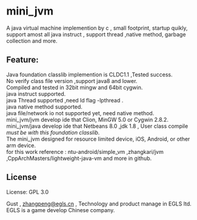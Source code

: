 # mini_jvm

  A java virtual machine implemention by c , small footprint, startup quikly, support amost all java instruct , support thread ,native method, garbage collection and more.
  
## Feature:  

  Java foundation classlib implemention is CLDC1.1 ,Tested success.  
  No verify class file version ,support java8 and lower.  
  Compiled and tested in 32bit mingw and 64bit cygwin.   
  java instruct supported.  
  java Thread supported ,need ld flag -lpthread .  
  java native method supported.  
  java file/network io not supported yet, need native method.  
  mini_jvm/jvm develop ide that Clion, MinGW 5.0 or Cygwin 2.8.2.  
  mini_jvm/java develop ide that Netbeans 8.0 ,jdk 1.8 , User class compile *must be with this foundation classlib*.  
  The mini_jvm designed for resource limited device, iOS, Android, or other arm device.  
  for this work reference : ntu-android/simple_vm ,zhangkari/jvm ,CppArchMasters/lightweight-java-vm and more in github.   

## License
License:	GPL 3.0


Gust , zhangpeng@egls.cn , Technology and product manage in EGLS ltd. EGLS is a game develop Chinese company.